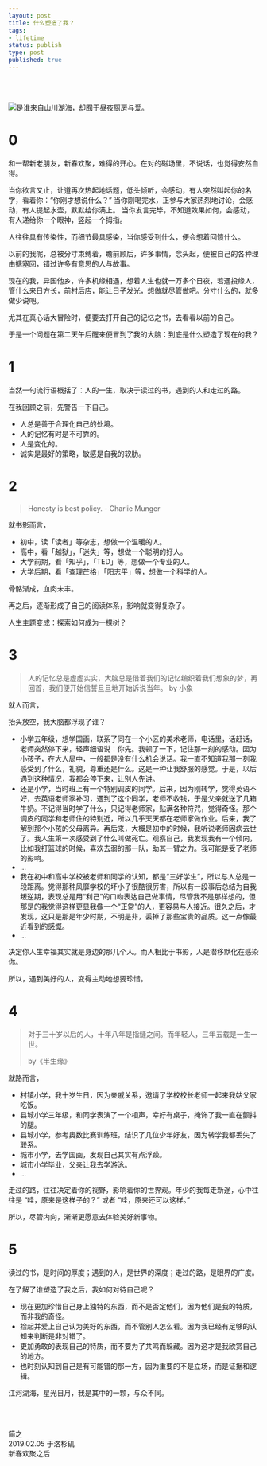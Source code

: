 ```yaml
--- 
layout: post
title: 什么塑造了我？
tags: 
- lifetime
status: publish
type: post
published: true
---
```


<br>
<br>

![是谁来自山川湖海，却囿于昼夜厨房与爱。](https://i.imgur.com/Zr3QSG6.jpg)

# 0

	
和一帮新老朋友，新春欢聚，难得的开心。在对的磁场里，不说话，也觉得安然自得。
	
当你欲言又止，让道再次热起地话题，低头倾听，会感动，有人突然叫起你的名字，看着你：“你刚才想说什么？”
当你刚喝完水，正参与大家热烈地讨论，会感动，有人提起水壶，默默给你满上。
当你发言完毕，不知道效果如何，会感动，有人递给你一个眼神，竖起一个拇指。
	
人往往具有传染性，而细节最具感染，当你感受到什么，便会想着回馈什么。
	
以前的我呢，总被分寸束缚着，瞻前顾后，许多事情，念头起，便被自己的各种理由搪塞回，错过许多有意思的人与故事。
	
现在的我，异国他乡，许多机缘相遇，想着人生也就一万多个日夜，若遇投缘人，管什么来日方长，前村后店，能让日子发光，想做就尽管做吧。分寸什么的，就多做少说吧。
	
尤其在真心话大冒险时，便要去打开自己的记忆之书，去看看以前的自己。
	
于是一个问题在第二天午后醒来便冒到了我的大脑：到底是什么塑造了现在的我？
	
# 1

当然一句流行语概括了：人的一生，取决于读过的书，遇到的人和走过的路。
	
在我回顾之前，先警告一下自己。

* 人总是善于合理化自己的处境。
* 人的记忆有时是不可靠的。
* 人是变化的。
* 诚实是最好的策略，敏感是自我的软肋。

	
	
	
# 2

> Honesty is best policy. - Charlie Munger
	
就书影而言，
	
* 初中，读「读者」等杂志，想做一个温暖的人。
* 高中，看「越狱」，「迷失」等，想做一个聪明的好人。
* 大学前期，看「知乎」，「TED」等，想做一个专业的人。
* 大学后期，看「查理芒格」「阳志平」等，想做一个科学的人。
	
骨骼渐成，血肉未丰。
	
再之后，逐渐形成了自己的阅读体系，影响就变得复杂了。

人生主题变成：探索如何成为一棵树？
	
# 3

> 人的记忆总是虚虚实实，大脑总是借着我们的记忆编织着我们想象的梦，再回首，我们便开始信誓旦旦地开始诉说当年。 by 小象

就人而言，
	
抬头放空，我大脑都浮现了谁？
	
* 小学五年级，想学国画，联系了同在一个小区的美术老师，电话里，话赶话，老师突然停下来，轻声细语说：你先。我顿了一下，记住那一刻的感动。因为小孩子，在大人局中，一般都是没有什么机会说话。我一直不知道我那一刻我感受到了什么，礼貌，尊重还是什么。这是一种让我舒服的感觉。于是，以后遇到这种情况，我都会停下来，让别人先讲。
* 还是小学，当时班上有一个特别调皮的同学。后来，因为刚转学，觉得英语不好，去英语老师家补习，遇到了这个同学，老师不收钱，于是父亲就送了几箱牛奶。不记得当时学了什么，只记得老师家，贴满各种符咒，觉得奇怪。那个调皮的同学和老师住的特别近，所以几乎天天都在老师家做作业。后来，我了解到那个小孩的父母离异。再后来，大概是初中的时候，我听说老师因病去世了。我人生第一次感受到了什么叫做死亡。观察自己，我发现我有一个倾向，比如我打篮球的时候，喜欢去弱的那一队，助其一臂之力。我可能是受了老师的影响。
* ...
* 我在初中和高中学校被老师和同学的认知，都是“三好学生”，所以与人总是一段距离。觉得那种风靡学校的坏小子很酷很厉害，所以有一段事后总结为自我叛逆期，表现总是用“利己”的口吻表达自己做事情，尽管我不是那样想的，但那是的我觉得这样更显我像一个“正常”的人，更容易与人接近。很久之后，才发现，这只是那是年少时期，不明是非，丢掉了那些宝贵的品质。这一点像最近看到的[感慨](https://i.imgur.com/R8yS4aI.jpg)。
* ...
	
决定你人生幸福其实就是身边的那几个人。而人相比于书影，人是潜移默化在感染你。

所以，遇到美好的人，变得主动地想要珍惜。
	
# 4

> 对于三十岁以后的人，十年八年是指缝之间。而年轻人，三年五载是一生一世。
> 
> by《半生缘》
	
就路而言，

* 村镇小学，我十岁生日，因为亲戚关系，邀请了学校校长老师一起来我姑父家吃饭。
* 县城小学三年级，和同学表演了一个相声，幸好有桌子，掩饰了我一直在颤抖的腿。
* 县城小学，参考奥数比赛训练班，结识了几位少年好友，因为转学我都丢失了联系。
* 城市小学，去学国画，发现自己其实有点浮躁。
* 城市小学毕业，父亲让我去学游泳。
* ...
	
走过的路，往往决定着你的视野，影响着你的世界观。年少的我每走新途，心中往往是 “哇，原来是这样子的？” 或者 “哇，原来还可以这样。” 

所以，尽管内向，渐渐更愿意去体验美好新事物。
	
# 5 

读过的书，是时间的厚度；遇到的人，是世界的深度；走过的路，是眼界的广度。
	
在了解了谁塑造了我之后，我如何对待自己呢？
	
* 现在更加珍惜自己身上独特的东西，而不是否定他们，因为他们是我的特质，而非我的奇怪。
* 捡起并爱上自己认为美好的东西，而不管别人怎么看。因为我已经有足够的认知来判断是非对错了。
* 更加勇敢的表现自己的特质，而不要为了共鸣而躲藏。因为这才是我欣赏自己的地方。
* 也时刻认知到自己是有可能错的那一方，因为重要的不是立场，而是证据和逻辑。

江河湖海，星光日月，我是其中的一颗，与众不同。

<br>
<br>


简之           
2019.02.05 于洛杉矶<br>
新春欢聚之后



<br>
<br>




